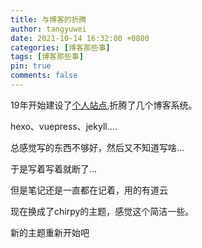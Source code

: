 ```yaml
---
title: 与博客的折腾
author: tangyuwei
date: 2021-10-14 16:32:00 +0800
categories: [博客那些事]
tags: [博客那些事]
pin: true
comments: false
---
```

19年开始建设了[个人站点](https://tangyuewei.com),折腾了几个博客系统。


hexo、vuepress、jekyll....


总感觉写的东西不够好，然后又不知道写啥...



于是写着写着就断了...


但是笔记还是一直都在记着，用的有道云


现在换成了chirpy的主题，感觉这个简洁一些。


新的主题重新开始吧


